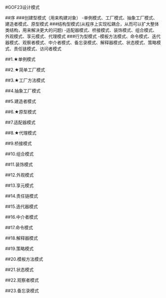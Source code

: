#GOF23设计模式

##序
###创建型模式（用来构建对象）
	-单例模式、工厂模式、抽象工厂模式、建造者模式、原型模式
###结构型模式(从程序上实现松耦合，从而可以扩大整体类结构，用来解决更大的问题)
	-适配器模式、桥接模式、装饰模式、组合模式、外观模式、享元模式、代理模式
###行为型模式
	-模板方法模式、命令模式、迭代器模式、观察者模式、中介者模式、备忘录模式、解释器模式、状态模式、策略模式、责任链模式、访问者模式

##1.★单例模式

##2.★简单工厂模式

##3.★工厂方法模式

##4.抽象工厂模式

##5.建造者模式  

##6.★原型模式

##7.适配器模式

##8.★代理模式

##9.桥接模式

##10.组合模式

##11.装饰模式

##12.外观模式

##13.享元模式

##14.责任链模式

##15.迭代器模式

##16.中介者模式

##17.命令模式

##18.解释器模式

##19.策略模式

##20.模板方法模式

##21.状态模式

##22.观察者模式

##23.备忘录模式